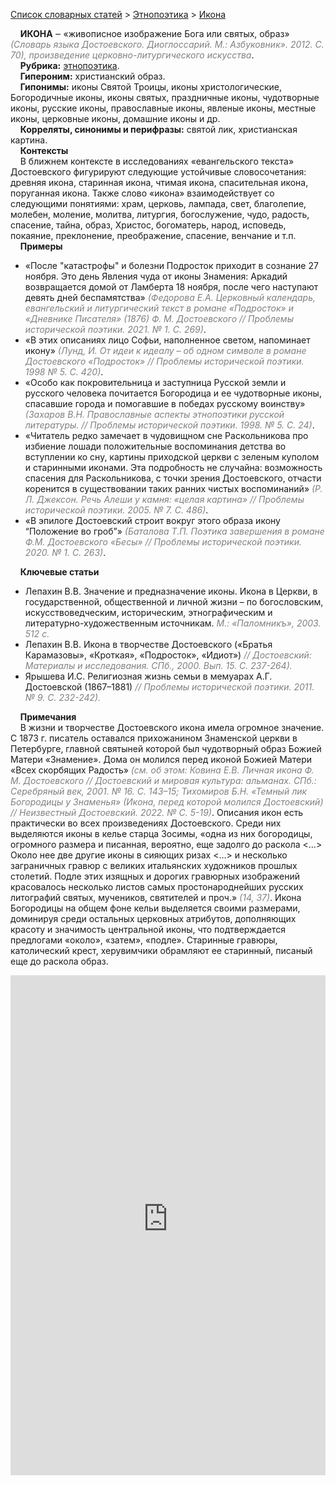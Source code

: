 <style>
st { color: Gray;
  font-style: italic;}
</style>

[Список словарных статей](https://thesaurus-dostoevsky.github.io/Thesaurus/) > [Этнопоэтика](ethnopoe.md) > [Икона](икона.md) 

&nbsp;&nbsp;&nbsp;&nbsp;**ИКОНА**  ‒ «живописное изображение Бога или святых, образ» <st>(Словарь языка Достоевского. Диоглоссарий. М.: Азбуковник». 2012. С. 70), произведение церковно-литургического искусства</st>.  
&nbsp;&nbsp;&nbsp;&nbsp;**Рубрика:** [этнопоэтика](ethnopoe.md).  
&nbsp;&nbsp;&nbsp;&nbsp;**Гипероним:** христианский образ.  
&nbsp;&nbsp;&nbsp;&nbsp;**Гипонимы:** иконы Святой Троицы, иконы христологические, Богородичные иконы, иконы святых, праздничные иконы, чудотворные иконы, русские иконы, православные иконы,  явленые иконы, местные иконы, церковные иконы, домашние иконы  и др.  
&nbsp;&nbsp;&nbsp;&nbsp;**Корреляты, синонимы и перифразы:** святой лик, христианская картина.    
&nbsp;&nbsp;&nbsp;&nbsp;**Контексты**  
&nbsp;&nbsp;&nbsp;&nbsp;В ближнем контексте в исследованиях «евангельского текста» Достоевского фигурируют следующие устойчивые словосочетания: древняя икона, старинная икона, чтимая икона,  спасительная икона, поруганная икона. Также слово «икона» взаимодействует со следующими понятиями: храм, церковь,  лампада, свет, благолепие, молебен, моление, молитва, литургия, богослужение, чудо, радость, спасение, тайна, образ, Христос, богоматерь,  народ, исповедь, покаяние, преклонение, преображение, спасение, венчание и т.п.  <br>
&nbsp;&nbsp;&nbsp;&nbsp;**Примеры**  
* «После "катастрофы" и болезни Подросток приходит в сознание 27 ноября. Это день Явления чуда от иконы Знамения: Аркадий возвращается домой от Ламберта 18 ноября, после чего наступают девять дней беспамятства» <st>(Федорова Е.А. Церковный календарь, евангельский и литургический текст в романе «Подросток» и «Дневнике Писателя» (1876) Ф. М. Достоевского // Проблемы исторической поэтики.  2021. № 1. С. 269)</st>. 
* «В этих описаниях лицо Софьи, наполненное светом, напоминает икону» <st>(Лунд, И. От идеи к идеалу – об одном символе в романе Достоевского «Подросток»  // Проблемы исторической поэтики.  1998 № 5. С. 420)</st>.
* «Особо как покровительница и заступница Русской земли и русского человека почитается Богородица и ее чудотворные иконы, спасавшие города и помогавшие в победах русскому воинству» <st>(Захаров В.Н. Православные аспекты этнопоэтики русской литературы. // Проблемы исторической поэтики. 1998. № 5. С. 24)</st>.
* «Читатель редко замечает в чудовищном сне Раскольникова про избиение лошади положительные воспоминания детства во вступлении ко сну, картины приходской церкви с зеленым куполом и старинными иконами. Эта подробность не случайна: возможность спасения для Раскольникова, с точки зрения Достоевского, отчасти коренится в существовании таких ранних чистых воспоминаний» <st>(Р. Л. Джексон. Речь Алеши у камня: «целая картина» // Проблемы исторической поэтики.   2005. № 7. С. 486)</st>.
* «В эпилоге Достоевский строит вокруг этого образа икону “Положение во гроб”» <st>(Баталова Т.П. Поэтика завершения в романе Ф.М. Достоевского «Бесы»  // Проблемы исторической поэтики.  2020. № 1. С. 263)</st>.
  
&nbsp;&nbsp;&nbsp;&nbsp;**Ключевые статьи**  
* Лепахин В.В. Значение и предназначение иконы. Икона в Церкви, в государственной, общественной и личной жизни – по богословским, искусствоведческим, историческим, этнографическим и литературно-художественным источникам. <st>М.: «Паломникъ», 2003. 512 с.</st>
* Лепахин В.В. Икона в творчестве Достоевского («Братья Карамазовы», «Кроткая», «Подросток», «Идиот») <st>// Достоевский: Материалы и исследования. СПб., 2000. Вып. 15. С. 237-264).</st>
* Ярышева И.С. Религиозная жизнь семьи в мемуарах А.Г. Достоевской (1867–1881) <st> // Проблемы исторической поэтики. 2011. № 9. С. 232-242).</st>
  
&nbsp;&nbsp;&nbsp;&nbsp;**Примечания**  
&nbsp;&nbsp;&nbsp;&nbsp;В жизни и творчестве Достоевского икона имела огромное значение. С 1873 г. писатель оставался прихожанином Знаменской церкви в Петербурге, главной святыней которой был чудотворный образ Божией Матери «Знамение». Дома он молился  перед иконой Божией Матери «Всех скорбящих Радость» <st>(см. об этом: Ковина Е.В. Личная икона Ф. М. Достоевского // Достоевский и мировая культура: альманах. СПб.: Серебряный век, 2001. № 16. С. 143–15; Тихомиров Б.Н. «Темный лик Богородицы у Знаменья» (Икона, перед которой молился Достоевский) // Неизвестный Достоевский. 2022. №  С. 5-19)</st>. Описания икон есть практически во всех произведениях Достоевского. Среди них выделяются  иконы в келье старца Зосимы, «одна из них богородицы, огромного размера и писанная, вероятно, еще задолго до раскола <…> Около нее две другие иконы в сияющих ризах <…> и несколько заграничных гравюр с великих итальянских художников прошлых столетий. Подле этих изящных и дорогих гравюрных изображений красовалось несколько листов самых простонароднейших русских литографий святых, мучеников, святителей и проч.» <st>(14, 37)</st>. Икона Богородицы на общем фоне кельи выделяется своими размерами, доминируя среди остальных церковных атрибутов, дополняющих красоту и значимость центральной иконы, что подтверждается предлогами «около», «затем», «подле». Старинные гравюры, католический крест, херувимчики  обрамляют ее старинный, писаный еще до раскола образ. 

<iframe src="https://thesaurus-dostoevsky.github.io/nk/икона.html" style="border:0px;width:100%;height:800px" allowfullscreen="true" webkitallowfullscreen="true" mozallowfullscreen="true">
